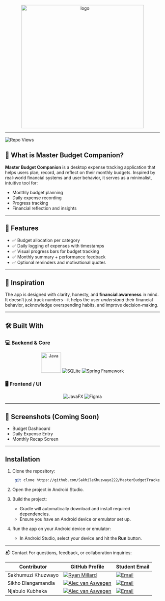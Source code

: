 <div align="center">
<p align="center">
  <img src="https://github.com/user-attachments/assets/22cc805e-65e5-4f00-bb59-e112af34edbd" alt="logo" width="400" />
</p>
</div>

---

![Repo Views](https://komarev.com/ghpvc/?username=SakhileKhuzwayo222&label=Repo+Views&color=blue)

## 🧾 What is Master Budget Companion?

**Master Budget Companion** is a desktop expense tracking application that helps users plan, record, and reflect on their monthly budgets. Inspired by real-world financial systems and user behavior, it serves as a minimalist, intuitive tool for:

- Monthly budget planning
- Daily expense recording
- Progress tracking
- Financial reflection and insights

---

## 🎯 Features

- ✅ Budget allocation per category
- ✅ Daily logging of expenses with timestamps
- ✅ Visual progress bars for budget tracking
- ✅ Monthly summary + performance feedback
- ✅ Optional reminders and motivational quotes

---

## 🧠 Inspiration

The app is designed with clarity, honesty, and **financial awareness** in mind. It doesn’t just track numbers—it helps the user *understand* their financial behavior, acknowledge overspending habits, and improve decision-making.

---

## 🛠️ Built With

### 💻 Backend & Core

<div align="center"> 
  <img src="https://techstack-generator.vercel.app/java-icon.svg" width="65" alt="Java" />
  <img src="https://skillicons.dev/icons?i=sqlite" alt="SQLite" />
  <img src="https://skillicons.dev/icons?i=spring" alt="Spring Framework" />
</div>

### 🖥️ Frontend / UI

<div align="center"> 
  <img src="https://skillicons.dev/icons?i=javafx" alt="JavaFX" />
  <img src="https://skillicons.dev/icons?i=figma" alt="Figma" />
</div>

---

## 📸 Screenshots (Coming Soon)

- Budget Dashboard
- Daily Expense Entry
- Monthly Recap Screen

---

## Installation

1. Clone the repository:

    ```bash
     git clone https://github.com/SakhileKhuzwayo222/MasterBudgetTracker.git
    ```

2. Open the project in Android Studio.

3. Build the project:

    - Gradle will automatically download and install required dependencies.
    - Ensure you have an Android device or emulator set up.

4. Run the app on your Android device or emulator:

    - In Android Studio, select your device and hit the **Run** button.

---


📬 Contact
For questions, feedback, or collaboration inquiries:

| Contributor | GitHub Profile | Student Email |
|------------|------------|------------|
| Sakhumuzi Khuzwayo| [![Ryan Millard](https://img.shields.io/badge/GitHub-Profile-informational?logo=github&style=for-the-badge)](https://github.com/Ryan-Millard) | <a href="mailto:st10383326@imconnect.edu.za"><img src="https://img.shields.io/badge/Email-D14836?style=for-the-badge&logo=gmail&logoColor=white" alt="Email"/></a> |
| Sikho Dlangamandla | [![Alec van Aswegen](https://img.shields.io/badge/GitHub-Profile-informational?logo=github&style=for-the-badge)](https://github.com/AlecvanAswegen) | <a href="mailto:st10108565@imconnect.edu.za"><img src="https://img.shields.io/badge/Email-D14836?style=for-the-badge&logo=gmail&logoColor=white" alt="Email"/></a> |
| Njabulo Kubheka| [![Alec van Aswegen](https://img.shields.io/badge/GitHub-Profile-informational?logo=github&style=for-the-badge)](https://github.com/AlecvanAswegen) | <a href="mailto:st10108565@imconnect.edu.za"><img src="https://img.shields.io/badge/Email-D14836?style=for-the-badge&logo=gmail&logoColor=white" alt="Email"/></a> |
